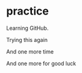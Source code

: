 # practice
<p>Learning GitHub.</p>
<p>Trying this again</p>
<p>And one more time</p>
And one more for good luck